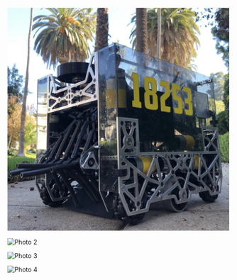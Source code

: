 <p align="left">
  <img src="./Photo1.png" alt="Photo 1" width="500">
</p>

<p align="left">
  <img src="./Photo2.png" alt="Photo 2" width="500">
</p>

<p align="left">
  <img src="./Photo3.png" alt="Photo 3" width="500">
</p>

<p align="left">
  <img src="./Photo4.png" alt="Photo 4" width="500">
</p>
